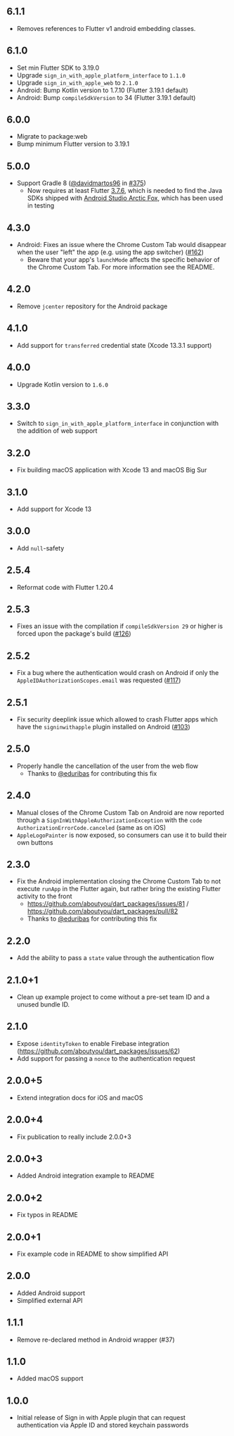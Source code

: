 ## 6.1.1

- Removes references to Flutter v1 android embedding classes.

## 6.1.0

- Set min Flutter SDK to 3.19.0
- Upgrade `sign_in_with_apple_platform_interface` to `1.1.0`
- Upgrade `sign_in_with_apple_web` to `2.1.0`
- Android: Bump Kotlin version to 1.7.10 (Flutter 3.19.1 default)
- Android: Bump `compileSdkVersion` to 34 (Flutter 3.19.1 default)

## 6.0.0

- Migrate to package:web
- Bump minimum Flutter version to 3.19.1

## 5.0.0

- Support Gradle 8 ([@davidmartos96](https://github.com/davidmartos96) in [#375](https://github.com/aboutyou/dart_packages/pull/375))
  - Now requires at least Flutter [3.7.6](https://github.com/flutter/flutter/wiki/Hotfixes-to-the-Stable-Channel#376-mar-01-2023), which is needed to find the Java SDKs shipped with [Android Studio Arctic Fox](https://android-developers.googleblog.com/2021/07/android-studio-arctic-fox-202031-stable.html), which has been used in testing

## 4.3.0

- Android: Fixes an issue where the Chrome Custom Tab would disappear when the user "left" the app (e.g. using the app switcher) ([#162](https://github.com/aboutyou/dart_packages/issues/162))
  - Beware that your app's `launchMode` affects the specific behavior of the Chrome Custom Tab. For more information see the README.

## 4.2.0

- Remove `jcenter` repository for the Android package

## 4.1.0

- Add support for `transferred` credential state (Xcode 13.3.1 support) 

## 4.0.0

- Upgrade Kotlin version to `1.6.0`

## 3.3.0

- Switch to `sign_in_with_apple_platform_interface` in conjunction with the addition of web support

## 3.2.0

- Fix building macOS application with Xcode 13 and macOS Big Sur

## 3.1.0

- Add support for Xcode 13

## 3.0.0

- Add `null`-safety

## 2.5.4

- Reformat code with Flutter 1.20.4

## 2.5.3

- Fixes an issue with the compilation if `compileSdkVersion 29` or higher is forced upon the package's build ([#126](https://github.com/aboutyou/dart_packages/pull/126))

## 2.5.2

- Fix a bug where the authentication would crash on Android if only the `AppleIDAuthorizationScopes.email` was requested ([#117](https://github.com/aboutyou/dart_packages/pull/117))

## 2.5.1

- Fix security deeplink issue which allowed to crash Flutter apps which have the `signinwithapple` plugin installed on Android ([#103](https://github.com/aboutyou/dart_packages/pull/103))

## 2.5.0

- Properly handle the cancellation of the user from the web flow
  - Thanks to [@eduribas](https://github.com/eduribas) for contributing this fix

## 2.4.0

- Manual closes of the Chrome Custom Tab on Android are now reported through a `SignInWithAppleAuthorizationException` with the `code` `AuthorizationErrorCode.canceled` (same as on iOS)
- `AppleLogoPainter` is now exposed, so consumers can use it to build their own buttons

## 2.3.0

- Fix the Android implementation closing the Chrome Custom Tab to not execute `runApp` in the Flutter again, but rather bring the existing Flutter activity to the front
  - https://github.com/aboutyou/dart_packages/issues/81 / https://github.com/aboutyou/dart_packages/pull/82
  - Thanks to [@eduribas](https://github.com/eduribas) for contributing this fix

## 2.2.0

- Add the ability to pass a `state` value through the authentication flow

## 2.1.0+1

- Clean up example project to come without a pre-set team ID and a unused bundle ID.

## 2.1.0

- Expose `identityToken` to enable Firebase integration (https://github.com/aboutyou/dart_packages/issues/62)
- Add support for passing a `nonce` to the authentication request

## 2.0.0+5

- Extend integration docs for iOS and macOS

## 2.0.0+4

- Fix publication to really include 2.0.0+3

## 2.0.0+3

- Added Android integration example to README

## 2.0.0+2

- Fix typos in README

## 2.0.0+1

- Fix example code in README to show simplified API

## 2.0.0

- Added Android support
- Simplified external API

## 1.1.1

- Remove re-declared method in Android wrapper (#37)

## 1.1.0

- Added macOS support

## 1.0.0

- Initial release of Sign in with Apple plugin that can request authentication via Apple ID and stored keychain passwords
